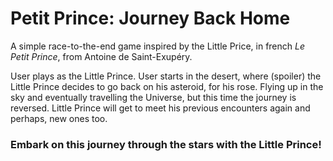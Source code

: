# Petit Prince: Journey Back Home

A simple race-to-the-end game inspired by the Little Price, in french *Le Petit Prince*, from Antoine de Saint-Exupéry.

User plays as the Little Prince.
User starts in the desert, where (spoiler) the Little Prince decides to go back on his asteroid, for his rose.
Flying up in the sky and eventually travelling the Universe, but this time the journey is reversed.
Little Prince will get to meet his previous encounters again and perhaps, new ones too.

### Embark on this journey through the stars with the Little Prince! 
